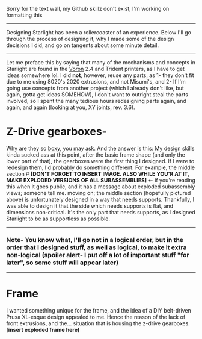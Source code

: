 Sorry for the text wall, my Github skillz don't exist, I'm working on formatting this

---

Designing Starlight has been a rollercoaster of an experience. Below I'll go through the process of designing it, why I made some of the design decisions I did, and go on tangents about some minute detail.

---

Let me preface this by saying that many of the mechanisms and concepts in Starlight are found in the [Voron](https://vorondesign.com/) 2.4 and Trident printers, as I have to get ideas somewhere lol. I did **not**, however, reuse any parts, as 1- they don't fit due to me using 8020's 2020 extrusions, and not Misumi's, and 2- If I'm going use concepts from another project (which I already don't like, but again, gotta get ideas SOMEHOW), I don't want to outright steal the parts involved, so I spent the many tedious hours redesigning parts again, and again, and again (looking at you, XY joints, rev. 3.6). 

# Z-Drive gearboxes-
  Why are they so [boxy](https://c7.alamy.com/comp/RDFKHT/cat-sitting-in-a-small-cardboard-box-and-looking-towards-camera-RDFKHT.jpg), you may ask. And the answer is this: My design skills kinda sucked ass at this point, after the basic frame shape (and only the     lower part of that), the gearboxes were the first thing I designed. If I were to redesign them, I'd probably do something different. For example, the middle section # **[DON'T FORGET TO INSERT IMAGE. ALSO WHILE YOU'R AT IT, MAKE EXPLODED VERSIONS OF ALL SUBASSEMBLIES]** <- if you're reading this when it goes public, and it has a message about exploded subassembly views; someone tell me.  moving on; the middle section (hopefully pictured above) is unfortunately designed in a way that needs supports. Thankfully,  I was able to design it that the side which needs supports is flat, and dimensions non-critical. It's the only part that needs supports, as I designed Starlight to be as supportless as possible. 

 ---
### Note- You know what, I'll go not in a logical order, but in the order that I designed stuff, as well as logical, to make it extra non-logical (spoiler alert- I put off a lot of important stuff "for later", so some stuff will appear later)
---

# Frame
I wanted something unique for the frame, and the idea of a DIY belt-driven Prusa XL-esque design appealed to me. Hence the reason of the lack of front extrusions, and the... situation that is housing the z-drive gearboxes. **[insert exploded frame here]** 
